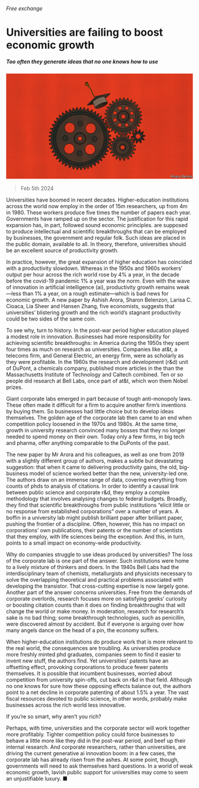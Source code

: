 ###### Free exchange

# Universities are failing to boost economic growth 

##### Too often they generate ideas that no one knows how to use 

![image](images/20240210_FND000.jpg) 

> Feb 5th 2024 

Universities have boomed in recent decades. Higher-education institutions across the world now employ in the order of 15m researchers, up from 4m in 1980. These workers produce five times the number of papers each year. Governments have ramped up  on the sector. The justification for this rapid expansion has, in part, followed sound economic principles.  are supposed to produce intellectual and scientific breakthroughs that can be employed by businesses, the government and regular folk. Such ideas are placed in the public domain, available to all. In theory, therefore, universities should be an excellent source of productivity growth. 

In practice, however, the great expansion of higher education has coincided with a productivity slowdown. Whereas in the 1950s and 1960s workers’ output per hour across the rich world rose by 4% a year, in the decade before the covid-19 pandemic 1% a year was the norm. Even with the wave of innovation in artificial intelligence (ai), productivity growth remains weak—less than 1% a year, on a rough estimate—which is bad news for economic growth. A new paper by Ashish Arora, Sharon Belenzon, Larisa C. Cioaca, Lia Sheer and Hansen Zhang, five economists, suggests that universities’ blistering growth and the rich world’s stagnant productivity could be two sides of the same coin. 

To see why, turn to history. In the post-war period higher education played a modest role in innovation. Businesses had more responsibility for achieving scientific breakthroughs: in America during the 1950s they spent four times as much on research as universities. Companies like at&amp;t, a telecoms firm, and General Electric, an energy firm, were as scholarly as they were profitable. In the 1960s the research and development (r&amp;d) unit of DuPont, a chemicals company, published more articles in the  than the Massachusetts Institute of Technology and Caltech combined. Ten or so people did research at Bell Labs, once part of at&amp;t, which won them Nobel prizes. 

Giant corporate labs emerged in part because of tough anti-monopoly laws. These often made it difficult for a firm to acquire another firm’s inventions by buying them. So businesses had little choice but to develop ideas themselves. The golden age of the corporate lab then came to an end when competition policy loosened in the 1970s and 1980s. At the same time, growth in university research convinced many bosses that they no longer needed to spend money on their own. Today only a few firms, in big tech and pharma, offer anything comparable to the DuPonts of the past. 

The new paper by Mr Arora and his colleagues, as well as one from 2019 with a slightly different group of authors, makes a subtle but devastating suggestion: that when it came to delivering productivity gains, the old, big-business model of science worked better than the new, university-led one. The authors draw on an immense range of data, covering everything from counts of phds to analysis of citations. In order to identify a causal link between public science and corporate r&amp;d, they employ a complex methodology that involves analysing changes to federal budgets. Broadly, they find that scientific breakthroughs from public institutions “elicit little or no response from established corporations” over a number of years. A boffin in a university lab might publish brilliant paper after brilliant paper, pushing the frontier of a discipline. Often, however, this has no impact on corporations’ own publications, their patents or the number of scientists that they employ, with life sciences being the exception. And this, in turn, points to a small impact on economy-wide productivity.

Why do companies struggle to use ideas produced by universities? The loss of the corporate lab is one part of the answer. Such institutions were home to a lively mixture of thinkers and doers. In the 1940s Bell Labs had the interdisciplinary team of chemists, metallurgists and physicists necessary to solve the overlapping theoretical and practical problems associated with developing the transistor. That cross-cutting expertise is now largely gone. Another part of the answer concerns universities. Free from the demands of corporate overlords, research focuses more on satisfying geeks’ curiosity or boosting citation counts than it does on finding breakthroughs that will change the world or make money. In moderation, research for research’s sake is no bad thing; some breakthrough technologies, such as penicillin, were discovered almost by accident. But if everyone is arguing over how many angels dance on the head of a pin, the economy suffers.

When higher-education institutions do produce work that is more relevant to the real world, the consequences are troubling. As universities produce more freshly minted phd graduates, companies seem to find it easier to invent new stuff, the authors find. Yet universities’ patents have an offsetting effect, provoking corporations to produce fewer patents themselves. It is possible that incumbent businesses, worried about competition from university spin-offs, cut back on r&amp;d in that field. Although no one knows for sure how these opposing effects balance out, the authors point to a net decline in corporate patenting of about 1.5% a year. The vast fiscal resources devoted to public science, in other words, probably make businesses across the rich world less innovative.

If you’re so smart, why aren’t you rich?

Perhaps, with time, universities and the corporate sector will work together more profitably. Tighter competition policy could force businesses to behave a little more like they did in the post-war period, and beef up their internal research. And corporate researchers, rather than universities, are driving the current generative ai innovation boom: in a few cases, the corporate lab has already risen from the ashes. At some point, though, governments will need to ask themselves hard questions. In a world of weak economic growth, lavish public support for universities may come to seem an unjustifiable luxury. ■






